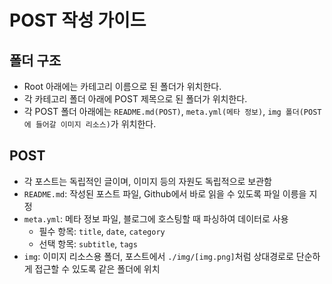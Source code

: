 # POST 작성 가이드

## 폴더 구조

- Root 아래에는 카테고리 이름으로 된 폴더가 위치한다.
- 각 카테고리 폴더 아래에 POST 제목으로 된 폴더가 위치한다.
- 각 POST 폴더 아래에는 `README.md(POST)`, `meta.yml(메타 정보)`, `img 폴더(POST에 들어갈 이미지 리소스)`가 위치한다.

## POST

- 각 포스트는 독립적인 글이며, 이미지 등의 자원도 독립적으로 보관함
- `README.md`: 작성된 포스트 파일, Github에서 바로 읽을 수 있도록 파일 이릉을 지정
- `meta.yml`: 메타 정보 파일, 블로그에 호스팅할 때 파싱하여 데이터로 사용
  - 필수 항목: `title`, `date`, `category`
  - 선택 항목: `subtitle`, `tags`
- `img`: 이미지 리소스용 폴더, 포스트에서 `./img/[img.png]`처럼 상대경로로 단순하게 접근할 수 있도록 같은 폴더에 위치
